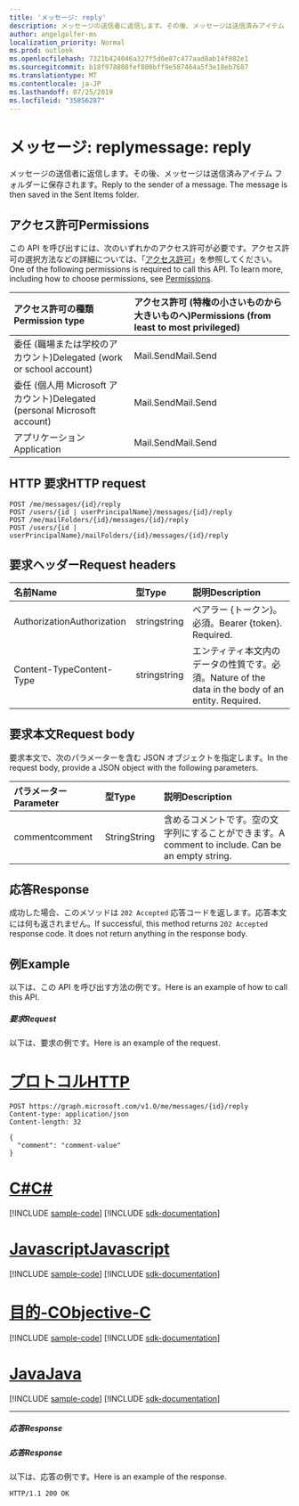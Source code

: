 ```yaml
---
title: 'メッセージ: reply'
description: メッセージの送信者に返信します。その後、メッセージは送信済みアイテム フォルダーに保存されます。
author: angelgolfer-ms
localization_priority: Normal
ms.prod: outlook
ms.openlocfilehash: 7321b424046a327f5d0e87c477aad8ab14f082e1
ms.sourcegitcommit: b18f978808fef800bff9e587464a5f3e18eb7687
ms.translationtype: MT
ms.contentlocale: ja-JP
ms.lasthandoff: 07/25/2019
ms.locfileid: "35856287"
---
```

# <a name="message-reply"></a><span data-ttu-id="c1db3-104">メッセージ: reply</span><span class="sxs-lookup"><span data-stu-id="c1db3-104">message: reply</span></span>

<span data-ttu-id="c1db3-p102">メッセージの送信者に返信します。その後、メッセージは送信済みアイテム フォルダーに保存されます。</span><span class="sxs-lookup"><span data-stu-id="c1db3-p102">Reply to the sender of a message. The message is then saved in the Sent Items folder.</span></span>

## <a name="permissions"></a><span data-ttu-id="c1db3-107">アクセス許可</span><span class="sxs-lookup"><span data-stu-id="c1db3-107">Permissions</span></span>
<span data-ttu-id="c1db3-p103">この API を呼び出すには、次のいずれかのアクセス許可が必要です。アクセス許可の選択方法などの詳細については、「[アクセス許可](/graph/permissions-reference)」を参照してください。</span><span class="sxs-lookup"><span data-stu-id="c1db3-p103">One of the following permissions is required to call this API. To learn more, including how to choose permissions, see [Permissions](/graph/permissions-reference).</span></span>

|<span data-ttu-id="c1db3-110">アクセス許可の種類</span><span class="sxs-lookup"><span data-stu-id="c1db3-110">Permission type</span></span>      | <span data-ttu-id="c1db3-111">アクセス許可 (特権の小さいものから大きいものへ)</span><span class="sxs-lookup"><span data-stu-id="c1db3-111">Permissions (from least to most privileged)</span></span>              |
|:--------------------|:---------------------------------------------------------|
|<span data-ttu-id="c1db3-112">委任 (職場または学校のアカウント)</span><span class="sxs-lookup"><span data-stu-id="c1db3-112">Delegated (work or school account)</span></span> | <span data-ttu-id="c1db3-113">Mail.Send</span><span class="sxs-lookup"><span data-stu-id="c1db3-113">Mail.Send</span></span>    |
|<span data-ttu-id="c1db3-114">委任 (個人用 Microsoft アカウント)</span><span class="sxs-lookup"><span data-stu-id="c1db3-114">Delegated (personal Microsoft account)</span></span> | <span data-ttu-id="c1db3-115">Mail.Send</span><span class="sxs-lookup"><span data-stu-id="c1db3-115">Mail.Send</span></span>    |
|<span data-ttu-id="c1db3-116">アプリケーション</span><span class="sxs-lookup"><span data-stu-id="c1db3-116">Application</span></span> | <span data-ttu-id="c1db3-117">Mail.Send</span><span class="sxs-lookup"><span data-stu-id="c1db3-117">Mail.Send</span></span> |

## <a name="http-request"></a><span data-ttu-id="c1db3-118">HTTP 要求</span><span class="sxs-lookup"><span data-stu-id="c1db3-118">HTTP request</span></span>
<!-- { "blockType": "ignored" } -->
```http
POST /me/messages/{id}/reply
POST /users/{id | userPrincipalName}/messages/{id}/reply
POST /me/mailFolders/{id}/messages/{id}/reply
POST /users/{id | userPrincipalName}/mailFolders/{id}/messages/{id}/reply
```
## <a name="request-headers"></a><span data-ttu-id="c1db3-119">要求ヘッダー</span><span class="sxs-lookup"><span data-stu-id="c1db3-119">Request headers</span></span>
| <span data-ttu-id="c1db3-120">名前</span><span class="sxs-lookup"><span data-stu-id="c1db3-120">Name</span></span>       | <span data-ttu-id="c1db3-121">型</span><span class="sxs-lookup"><span data-stu-id="c1db3-121">Type</span></span> | <span data-ttu-id="c1db3-122">説明</span><span class="sxs-lookup"><span data-stu-id="c1db3-122">Description</span></span>|
|:---------------|:--------|:----------|
| <span data-ttu-id="c1db3-123">Authorization</span><span class="sxs-lookup"><span data-stu-id="c1db3-123">Authorization</span></span>  | <span data-ttu-id="c1db3-124">string</span><span class="sxs-lookup"><span data-stu-id="c1db3-124">string</span></span>  | <span data-ttu-id="c1db3-p104">ベアラー {トークン}。必須。</span><span class="sxs-lookup"><span data-stu-id="c1db3-p104">Bearer {token}. Required.</span></span> |
| <span data-ttu-id="c1db3-127">Content-Type</span><span class="sxs-lookup"><span data-stu-id="c1db3-127">Content-Type</span></span> | <span data-ttu-id="c1db3-128">string</span><span class="sxs-lookup"><span data-stu-id="c1db3-128">string</span></span>  | <span data-ttu-id="c1db3-p105">エンティティ本文内のデータの性質です。必須。</span><span class="sxs-lookup"><span data-stu-id="c1db3-p105">Nature of the data in the body of an entity. Required.</span></span> |

## <a name="request-body"></a><span data-ttu-id="c1db3-131">要求本文</span><span class="sxs-lookup"><span data-stu-id="c1db3-131">Request body</span></span>
<span data-ttu-id="c1db3-132">要求本文で、次のパラメーターを含む JSON オブジェクトを指定します。</span><span class="sxs-lookup"><span data-stu-id="c1db3-132">In the request body, provide a JSON object with the following parameters.</span></span>

| <span data-ttu-id="c1db3-133">パラメーター</span><span class="sxs-lookup"><span data-stu-id="c1db3-133">Parameter</span></span>    | <span data-ttu-id="c1db3-134">型</span><span class="sxs-lookup"><span data-stu-id="c1db3-134">Type</span></span>   |<span data-ttu-id="c1db3-135">説明</span><span class="sxs-lookup"><span data-stu-id="c1db3-135">Description</span></span>|
|:---------------|:--------|:----------|
|<span data-ttu-id="c1db3-136">comment</span><span class="sxs-lookup"><span data-stu-id="c1db3-136">comment</span></span>|<span data-ttu-id="c1db3-137">String</span><span class="sxs-lookup"><span data-stu-id="c1db3-137">String</span></span>|<span data-ttu-id="c1db3-p106">含めるコメントです。空の文字列にすることができます。</span><span class="sxs-lookup"><span data-stu-id="c1db3-p106">A comment to include. Can be an empty string.</span></span>|

## <a name="response"></a><span data-ttu-id="c1db3-140">応答</span><span class="sxs-lookup"><span data-stu-id="c1db3-140">Response</span></span>

<span data-ttu-id="c1db3-p107">成功した場合、このメソッドは `202 Accepted` 応答コードを返します。応答本文には何も返されません。</span><span class="sxs-lookup"><span data-stu-id="c1db3-p107">If successful, this method returns `202 Accepted` response code. It does not return anything in the response body.</span></span>

## <a name="example"></a><span data-ttu-id="c1db3-143">例</span><span class="sxs-lookup"><span data-stu-id="c1db3-143">Example</span></span>
<span data-ttu-id="c1db3-144">以下は、この API を呼び出す方法の例です。</span><span class="sxs-lookup"><span data-stu-id="c1db3-144">Here is an example of how to call this API.</span></span>
##### <a name="request"></a><span data-ttu-id="c1db3-145">要求</span><span class="sxs-lookup"><span data-stu-id="c1db3-145">Request</span></span>
<span data-ttu-id="c1db3-146">以下は、要求の例です。</span><span class="sxs-lookup"><span data-stu-id="c1db3-146">Here is an example of the request.</span></span>

# <a name="httptabhttp"></a>[<span data-ttu-id="c1db3-147">プロトコル</span><span class="sxs-lookup"><span data-stu-id="c1db3-147">HTTP</span></span>](#tab/http)
<!-- {
  "blockType": "request",
  "name": "message_reply"
}-->
```http
POST https://graph.microsoft.com/v1.0/me/messages/{id}/reply
Content-type: application/json
Content-length: 32

{
  "comment": "comment-value"
}
```
# <a name="ctabcsharp"></a>[<span data-ttu-id="c1db3-148">C#</span><span class="sxs-lookup"><span data-stu-id="c1db3-148">C#</span></span>](#tab/csharp)
[!INCLUDE [sample-code](../includes/snippets/csharp/message-reply-csharp-snippets.md)]
[!INCLUDE [sdk-documentation](../includes/snippets/snippets-sdk-documentation-link.md)]

# <a name="javascripttabjavascript"></a>[<span data-ttu-id="c1db3-149">Javascript</span><span class="sxs-lookup"><span data-stu-id="c1db3-149">Javascript</span></span>](#tab/javascript)
[!INCLUDE [sample-code](../includes/snippets/javascript/message-reply-javascript-snippets.md)]
[!INCLUDE [sdk-documentation](../includes/snippets/snippets-sdk-documentation-link.md)]

# <a name="objective-ctabobjc"></a>[<span data-ttu-id="c1db3-150">目的-C</span><span class="sxs-lookup"><span data-stu-id="c1db3-150">Objective-C</span></span>](#tab/objc)
[!INCLUDE [sample-code](../includes/snippets/objc/message-reply-objc-snippets.md)]
[!INCLUDE [sdk-documentation](../includes/snippets/snippets-sdk-documentation-link.md)]

# <a name="javatabjava"></a>[<span data-ttu-id="c1db3-151">Java</span><span class="sxs-lookup"><span data-stu-id="c1db3-151">Java</span></span>](#tab/java)
[!INCLUDE [sample-code](../includes/snippets/java/message-reply-java-snippets.md)]
[!INCLUDE [sdk-documentation](../includes/snippets/snippets-sdk-documentation-link.md)]

---


##### <a name="response"></a><span data-ttu-id="c1db3-152">応答</span><span class="sxs-lookup"><span data-stu-id="c1db3-152">Response</span></span>
##### <a name="response"></a><span data-ttu-id="c1db3-153">応答</span><span class="sxs-lookup"><span data-stu-id="c1db3-153">Response</span></span>
<span data-ttu-id="c1db3-154">以下は、応答の例です。</span><span class="sxs-lookup"><span data-stu-id="c1db3-154">Here is an example of the response.</span></span>
<!-- {
  "blockType": "response",
  "truncated": true
} -->
```http
HTTP/1.1 200 OK
```

<!-- uuid: 8fcb5dbc-d5aa-4681-8e31-b001d5168d79
2015-10-25 14:57:30 UTC -->
<!-- {
  "type": "#page.annotation",
  "description": "message: reply",
  "keywords": "",
  "section": "documentation",
  "tocPath": "",
  "suppressions": [
  ]
}-->

